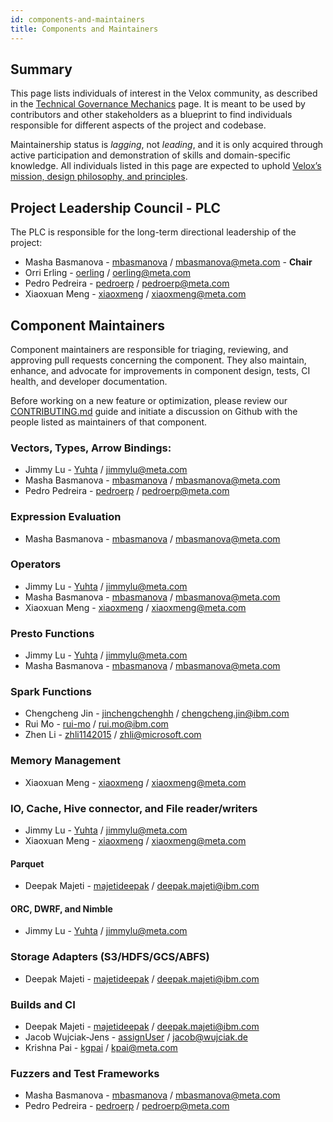 ```yaml
---
id: components-and-maintainers
title: Components and Maintainers
---
```


## Summary

This page lists individuals of interest in the Velox community, as described in
the [Technical Governance Mechanics](./technical-governance)
page. It is meant to be used by contributors and other stakeholders as a
blueprint to find individuals responsible for different aspects of the project
and codebase.

Maintainership status is *lagging*, not *leading*, and it is only acquired
through active participation and demonstration of skills and domain-specific
knowledge. All individuals listed in this page are expected to uphold
[Velox’s mission, design philosophy, and principles](./design-philosophy).

## Project Leadership Council - PLC

The PLC is responsible for the long-term directional leadership of the project:

* Masha Basmanova - [mbasmanova](https://github.com/mbasmanova) / mbasmanova@meta.com - **Chair**
* Orri Erling - [oerling](https://github.com/oerling) / oerling@meta.com
* Pedro Pedreira - [pedroerp](https://github.com/pedroerp) / pedroerp@meta.com
* Xiaoxuan Meng - [xiaoxmeng](https://github.com/xiaoxmeng) / xiaoxmeng@meta.com

## Component Maintainers

Component maintainers are responsible for triaging, reviewing, and approving
pull requests concerning the component. They also maintain, enhance,
and advocate for improvements in component design, tests, CI health, and
developer documentation.

Before working on a new feature or optimization, please review our
[CONTRIBUTING.md](https://github.com/facebookincubator/velox/blob/main/CONTRIBUTING.md)
guide and initiate a discussion on Github with the people listed as
maintainers of that component.

### Vectors, Types, Arrow Bindings:

* Jimmy Lu - [Yuhta](https://github.com/Yuhta) / jimmylu@meta.com
* Masha Basmanova - [mbasmanova](https://github.com/mbasmanova) / mbasmanova@meta.com
* Pedro Pedreira - [pedroerp](https://github.com/pedroerp) / pedroerp@meta.com

### Expression Evaluation

* Masha Basmanova - [mbasmanova](https://github.com/mbasmanova) / mbasmanova@meta.com

### Operators

* Jimmy Lu - [Yuhta](https://github.com/Yuhta) / jimmylu@meta.com
* Masha Basmanova - [mbasmanova](https://github.com/mbasmanova) / mbasmanova@meta.com
* Xiaoxuan Meng - [xiaoxmeng](https://github.com/xiaoxmeng) / xiaoxmeng@meta.com

### Presto Functions

* Jimmy Lu - [Yuhta](https://github.com/Yuhta) / jimmylu@meta.com
* Masha Basmanova - [mbasmanova](https://github.com/mbasmanova) / mbasmanova@meta.com

### Spark Functions

* Chengcheng Jin - [jinchengchenghh](https://github.com/jinchengchenghh) / chengcheng.jin@ibm.com
* Rui Mo - [rui-mo](https://github.com/rui-mo) / rui.mo@ibm.com
* Zhen Li - [zhli1142015](https://github.com/zhli1142015) / zhli@microsoft.com

### Memory Management

* Xiaoxuan Meng - [xiaoxmeng](https://github.com/xiaoxmeng) / xiaoxmeng@meta.com

### IO, Cache, Hive connector, and File reader/writers

* Jimmy Lu - [Yuhta](https://github.com/Yuhta) / jimmylu@meta.com
* Xiaoxuan Meng - [xiaoxmeng](https://github.com/xiaoxmeng) / xiaoxmeng@meta.com

#### Parquet

* Deepak Majeti - [majetideepak](https://github.com/majetideepak) / deepak.majeti@ibm.com

#### ORC, DWRF, and Nimble

* Jimmy Lu - [Yuhta](https://github.com/Yuhta) / jimmylu@meta.com

### Storage Adapters (S3/HDFS/GCS/ABFS)

* Deepak Majeti - [majetideepak](https://github.com/majetideepak) / deepak.majeti@ibm.com

### Builds and CI

* Deepak Majeti - [majetideepak](https://github.com/majetideepak) / deepak.majeti@ibm.com
* Jacob Wujciak-Jens - [assignUser](https://github.com/assignUser) / jacob@wujciak.de
* Krishna Pai - [kgpai](https://github.com/kgpai) / kpai@meta.com

### Fuzzers and Test Frameworks

* Masha Basmanova - [mbasmanova](https://github.com/mbasmanova) / mbasmanova@meta.com
* Pedro Pedreira - [pedroerp](https://github.com/pedroerp) / pedroerp@meta.com
